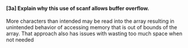 #### [3a] Explain why this use of scanf allows buffer overflow.

More characters than intended may be read into the array resulting in
unintended behavior of accessing memory that is out of bounds of the array.
That approach also has issues with wasting too much space when not needed
